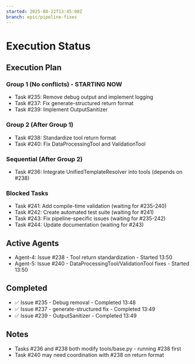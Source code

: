 ```yaml
---
started: 2025-08-22T13:45:00Z
branch: epic/pipeline-fixes
---
```


# Execution Status

## Execution Plan

### Group 1 (No conflicts) - STARTING NOW
- Task #235: Remove debug output and implement logging
- Task #237: Fix generate-structured return format  
- Task #239: Implement OutputSanitizer

### Group 2 (After Group 1)
- Task #238: Standardize tool return format
- Task #240: Fix DataProcessingTool and ValidationTool

### Sequential (After Group 2)
- Task #236: Integrate UnifiedTemplateResolver into tools (depends on #238)

### Blocked Tasks
- Task #241: Add compile-time validation (waiting for #235-240)
- Task #242: Create automated test suite (waiting for #241)
- Task #243: Fix pipeline-specific issues (waiting for #235-242)
- Task #244: Update documentation (waiting for #243)

## Active Agents
- Agent-4: Issue #238 - Tool return standardization - Started 13:50
- Agent-5: Issue #240 - DataProcessingTool/ValidationTool fixes - Started 13:50

## Completed
- ✅ Issue #235 - Debug removal - Completed 13:48
- ✅ Issue #237 - generate-structured fix - Completed 13:49  
- ✅ Issue #239 - OutputSanitizer - Completed 13:49

## Notes
- Tasks #236 and #238 both modify tools/base.py - running #238 first
- Task #240 may need coordination with #238 on return format